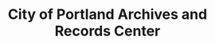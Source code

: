 ---
layout: repo
title: "City of Portland Archives and Records Center"
id: 25785
permalink: repos/25785/
---